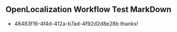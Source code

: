 ## OpenLocalization Workflow Test MarkDown
* 48483f16-4f4d-412a-b7ad-4f92d2d8e28b thanks!

<!--HONumber=Aug16_HO3-->


